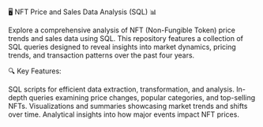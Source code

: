 🖥️ NFT Price and Sales Data Analysis (SQL) 📊

Explore a comprehensive analysis of NFT (Non-Fungible Token) price trends and sales data using SQL. This repository features a collection of SQL queries designed to reveal insights into market dynamics, pricing trends, and transaction patterns over the past four years.

🔍 Key Features:

SQL scripts for efficient data extraction, transformation, and analysis.
In-depth queries examining price changes, popular categories, and top-selling NFTs.
Visualizations and summaries showcasing market trends and shifts over time.
Analytical insights into how major events impact NFT prices.
